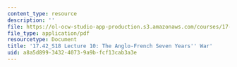 ```yaml
---
content_type: resource
description: ''
file: https://ol-ocw-studio-app-production.s3.amazonaws.com/courses/17-42-causes-and-prevention-of-war-spring-2018/a8a5d899343240739a9bfcf13cab3a3e_MIT17_42S18_lec10_7YearsWar.pdf
file_type: application/pdf
resourcetype: Document
title: '17.42_S18 Lecture 10: The Anglo-French Seven Years'' War'
uid: a8a5d899-3432-4073-9a9b-fcf13cab3a3e
---
```

